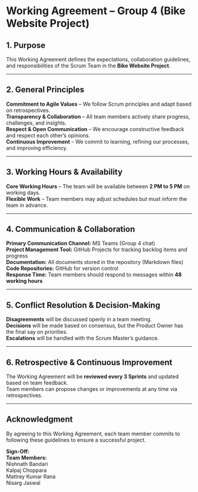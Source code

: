 # Working Agreement – Group 4 (Bike Website Project)

## 1. Purpose  
This Working Agreement defines the expectations, collaboration guidelines, and responsibilities of the Scrum Team in the **Bike Website Project**.

---

## 2. General Principles  
**Commitment to Agile Values** – We follow Scrum principles and adapt based on retrospectives.  
**Transparency & Collaboration** – All team members actively share progress, challenges, and insights.  
**Respect & Open Communication** – We encourage constructive feedback and respect each other’s opinions.  
**Continuous Improvement** – We commit to learning, refining our processes, and improving efficiency.  

---

## 3. Working Hours & Availability  
**Core Working Hours** – The team will be available between **2 PM to 5 PM** on working days.  
**Flexible Work** – Team members may adjust schedules but must inform the team in advance.  

---

## 4. Communication & Collaboration  
**Primary Communication Channel:** MS Teams (Group 4 chat)  
**Project Management Tool:** GitHub Projects for tracking backlog items and progress  
**Documentation:** All documents stored in the repository (Markdown files)  
**Code Repositories:** GitHub for version control  
**Response Time:** Team members should respond to messages within **48 working hours**  

---

## 5. Conflict Resolution & Decision-Making  
**Disagreements** will be discussed openly in a team meeting.  
**Decisions** will be made based on consensus, but the Product Owner has the final say on priorities.  
**Escalations** will be handled with the Scrum Master’s guidance.  

---

## 6. Retrospective & Continuous Improvement  
The Working Agreement will be **reviewed every 3 Sprints** and updated based on team feedback.  
Team members can propose changes or improvements at any time via retrospectives.  

---

## Acknowledgment  
By agreeing to this Working Agreement, each team member commits to following these guidelines to ensure a successful project.  

**Sign-Off:**  
**Team Members:**  
Nishnath Bandari  
Kalpaj Choppara  
Mattrey Kumar Rana  
Nisarg Jaswal  

